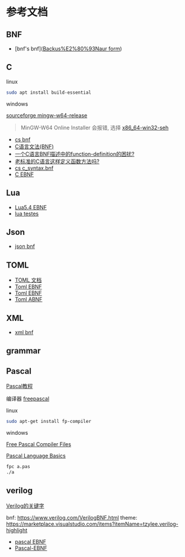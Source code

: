 
# 参考文档

## BNF

- [bnf's bnf]([Backus%E2%80%93Naur form](https://en.wikipedia.org/wiki/Backus%E2%80%93Naur_form))

## C

linux

```bash
sudo apt install build-essential
```

windows

[sourceforge mingw-w64-release](https://sourceforge.net/projects/mingw-w64/files/mingw-w64/mingw-w64-release/)

> MinGW-W64 Online Installer 会报错, 选择 [x86_64-win32-seh](https://sourceforge.net/projects/mingw-w64/files/Toolchains%20targetting%20Win64/Personal%20Builds/mingw-builds/8.1.0/threads-win32/seh/x86_64-8.1.0-release-win32-seh-rt_v6-rev0.7z)

- [cs bnf](http://www.cs.man.ac.uk/~pjj/bnf/bnf.html)
- [C语言文法(BNF)](https://zhuanlan.zhihu.com/p/563048404)
- [一个C语言BNF描述中的function-definition的困扰?](https://www.zhihu.com/question/59092129)
- [老标准的C语言这样定义函数方法吗?](https://www.zhihu.com/question/49403058)
- [cs c_syntax.bnf](http://www.cs.man.ac.uk/~pjj/bnf/c_syntax.bnf)
- [C EBNF](https://cs.wmich.edu/~gupta/teaching/cs4850/sumII06/The%20syntax%20of%20C%20in%20Backus-Naur%20form.htm)

## Lua

- [Lua5.4 EBNF](https://www.lua.org/manual/5.4/manual.html#8)
- [lua testes](https://github.com/lua/lua/tree/master/testes)

## Json

- [json bnf](https://www.crockford.com/mckeeman.html)

## TOML

- [TOML 文档](https://toml.io/cn/v1.0.0)
- [Toml EBNF](https://github.com/toml-lang/toml/pull/236/files)
- [Toml EBNF](https://github.com/intellij-rust/intellij-toml/blob/master/src/main/kotlin/org/toml/lang/core/grammar/toml.bnf)
- [Toml ABNF](https://github.com/toml-lang/toml/blob/1.0.0/toml.abnf)

## XML

- [xml bnf](https://jelks.nu/XML/xmlebnf.html#NT-XMLDecl)

## grammar

## Pascal

[Pascal教程](https://www.jc2182.com/pascal/pascal-env.html)

编译器 [freepascal](https://www.freepascal.org/download.var)

linux

```bash
sudo apt-get install fp-compiler
```

windows

[Free Pascal Compiler Files](https://sourceforge.net/projects/freepascal/files/Win32/3.2.2/)

[Pascal Language Basics](https://marketplace.visualstudio.com/items?itemName=AnsonYeung.pascal-language-basics)

```bash
fpc a.pas
./a
```

## verilog

[Verilog的关键字](https://blog.csdn.net/Xiaomo_haa/article/details/104182082)

bnf: https://www.verilog.com/VerilogBNF.html
theme: https://marketplace.visualstudio.com/items?itemName=tzylee.verilog-highlight

- [pascal EBNF](https://condor.depaul.edu/ichu/csc447/notes/wk2/pascal.html)
- [Pascal-EBNF](https://www.cs.kent.edu/~durand/CS43101Fall2004/resources/Pascal-EBNF.html)
